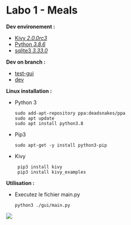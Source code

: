 # **Labo 1** - Meals 

**Dev environement :**

- [Kivy *2.0.0rc3*](https://kivy.org/#home) 
- [Python *3.8.6*](https://www.python.org/) 
- [sqlite3 *3.33.0*](https://www.sqlite.org/index.html)

**Dev on branch :**

- [test-gui](https://github.com/badouuuuuu/labo1/tree/test-gui)
- [dev](https://github.com/badouuuuuu/labo1/tree/dev)

**Linux installation :**

 - Python 3
 
  	   sudo add-apt-repository ppa:deadsnakes/ppa
  	   sudo apt update
	   sudo apt install python3.8

 - Pip3
 
  	   sudo apt-get -y install python3-pip
- Kivy
 
  	   pip3 install kivy
  	   pip3 install kivy_examples

**Utilisation :** 

 - Executez le fichier main.py
 
  	   python3 ./gui/main.py

  <img align="center" src="https://github-readme-stats.vercel.app/api?username=badouuuuuu&theme=merko" />

